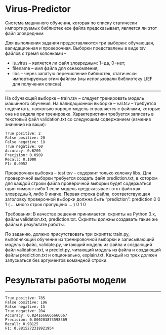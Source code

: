# Virus-Predictor
Система машинного обучения, которая по списку статически импортируемых библиотек exe файла предсказывает, является ли этот файл зловредным

Для выполнения задания предоставляются три выборки: обучающая, валидационная и проверочная. Выборки представлены в виде tsv файлов с тремя колонками – 

* is_virus – является ли файл зловредным: 1=да, 0=нет; 
* filename – имя файла для ознакомления; 
* libs – через запятую перечисление библиотек, статически импортируемых этим файлом (мы использовали библиотеку LIEF для получения списка).
***

На обучающей выборке – train.tsv – следует тренировать модель машинного обучения.
На валидационной выборке – val.tsv – требуется подсчитать, насколько хорошо модель справляется с файлами, которые она не видела при тренировке. Характеристики требуется записать в текстовый файл validation.txt со следующим содержанием (изменив значения на ваши):


    True positive: 2
    False positive: 20
    False negative: 18
    True negative: 60
    Accuracy: 0.6200
    Precision: 0.0909
    Recall: 0.1000
    F1: 0.0952


Проверочная выборка – test.tsv – содержит только колонку libs. Для проверочной выборки требуется создать файл prediction.txt, в котором для каждой строки файла проверочной выборки будет содержаться один символ: либо 1 если модель предсказывает этот файл как зловредный, либо 0 иначе. Первая строка файла, соответствующая заголовку проверочной выборки должна быть “prediction”:
prediction
0
0
1
( … много строк пропущено … )
0
1
0

Требования:
В качестве решения принимается: скрипты на Python 3.x, файлы validation.txt, prediction.txt. Скрипты должны создавать такие же файлы в результате работы.

По заданию, должно присутствовать три скрипта: train.py, выполняющий обучение из тренировочной выборки и записывающий модель в файл, validate.py, читающий модель из файла и создающий файл validation.txt, и predict.py, читающий модель из файла и создающий файлы prediction.txt и опционально, explain.txt. Каждый из трех должен запускаться без аргументов командной строки.

# Результаты работы модели
***
    True positive: 785
    False positive: 196
    False negative: 15
    True negative: 204
    Accuracy: 0.8241666666666667
    Precision: 0.800203873598369
    Recall: 0.98125
    F1: 0.8815272318921954
    
